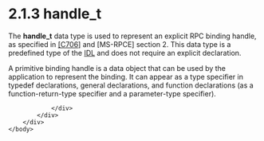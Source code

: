 <html dir="LTR" xmlns:mshelp="http://msdn.microsoft.com/mshelp" xmlns:ddue="http://ddue.schemas.microsoft.com/authoring/2003/5" xmlns:xlink="http://www.w3.org/1999/xlink" xmlns:tool="http://www.microsoft.com/tooltip">
    <head>
        <meta http-equiv="Content-Type" content="text/html; CHARSET=utf-8"></meta>
        <meta name="save" content="history"></meta>
        <title>2.1.3 handle_t</title>
        <xml>
            <mshelp:toctitle title="2.1.3 handle_t"></mshelp:toctitle>
            <mshelp:rltitle title="[MS-DTYP]: handle_t"></mshelp:rltitle>
            <mshelp:keyword index="A" term="03c032cd-c1d1-4bbe-b00c-bb1f8da5155b"></mshelp:keyword>
            <mshelp:attr name="DCSext.ContentType" value="open specification"></mshelp:attr>
            <mshelp:attr name="AssetID" value="03c032cd-c1d1-4bbe-b00c-bb1f8da5155b"></mshelp:attr>
            <mshelp:attr name="TopicType" value="kbRef"></mshelp:attr>
            <mshelp:attr name="DCSext.Title" value="[MS-DTYP]: handle_t" />
        </xml>
    </head>
    <body>
        <div id="header">
            <h1 class="heading">2.1.3 handle_t</h1>
        </div>
        <div id="mainSection">
            <div id="mainBody">
                <div id="allHistory" class="saveHistory"></div>
                <div id="sectionSection0" class="section" name="collapseableSection">
                    

<p>The <b>handle_t</b> data type is used to represent an
explicit RPC binding handle, as specified in <a href="https://go.microsoft.com/fwlink/?LinkId=89824">[C706]</a> and <mshelp:link keywords="290c38b1-92fe-4229-91e6-4fc376610c15" tabindex="0">[MS-RPCE]</mshelp:link>
section <mshelp:link keywords="a01f5886-c485-4bcf-bb23-e0d755510ab7" tabindex="0">2</mshelp:link>.
This data type is a predefined type of the <a href="a66edeb1-52a0-4d64-a93b-2f5c833d7d92.md#gt_73177eec-4092-420f-92c5-60b2478df824">IDL</a> and does not require an
explicit declaration. </p>

<p>A primitive binding handle is a data object that can be used
by the application to represent the binding. It can appear as a type specifier
in typedef declarations, general declarations, and function declarations (as a
function-return-type specifier and a parameter-type specifier).</p>


                </div>
            </div>
        </div>
    </body>
</html>